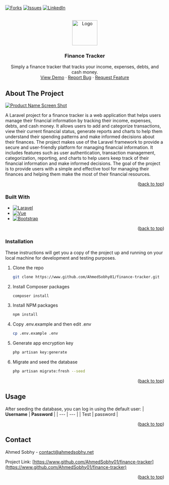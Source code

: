 <a name="readme-top"></a>

[![Forks][forks-shield]][forks-url]
[![Issues][issues-shield]][issues-url]
[![LinkedIn][linkedin-shield]][linkedin-url]

<!-- PROJECT LOGO -->
<br />
<div align="center">
  <a href="https://www.github.com/AhmedSobhy01/finance-tracker">
    <img src="https://icon-library.com/images/money-png-icon/money-png-icon-5.jpg" alt="Logo" width="80" height="80">
  </a>

<h3 align="center">Finance Tracker</h3>

  <p align="center">
    Simply a finance tracker that tracks your income, expenses, debts, and cash money.
    <br />
    <a href="https://finance-tracker.ahmedsobhy.net">View Demo</a>
    ·
    <a href="https://www.github.com/AhmedSobhy01/finance-tracker/issues">Report Bug</a>
    ·
    <a href="https://www.github.com/AhmedSobhy01/finance-tracker/issues">Request Feature</a>
  </p>
</div>

<!-- ABOUT THE PROJECT -->

## About The Project

[![Product Name Screen Shot][product-screenshot]](https://finance-tracker.ahmedsobhy.net)

A Laravel project for a finance tracker is a web application that helps users manage their financial information by tracking their income, expenses, debts, and cash money. It allows users to add and categorize transactions, view their current financial status, generate reports and charts to help them understand their spending patterns and make informed decisions about their finances. The project makes use of the Laravel framework to provide a secure and user-friendly platform for managing financial information. It includes features such as user authentication, transaction management, categorization, reporting, and charts to help users keep track of their financial information and make informed decisions. The goal of the project is to provide users with a simple and effective tool for managing their finances and helping them make the most of their financial resources.

<p align="right">(<a href="#readme-top">back to top</a>)</p>

### Built With

-   [![Laravel][laravel.com]][laravel-url]
-   [![Vue][vue.js]][vue-url]
-   [![Bootstrap][bootstrap.com]][bootstrap-url]

<p align="right">(<a href="#readme-top">back to top</a>)</p>

<!-- Installation -->

### Installation

These instructions will get you a copy of the project up and running on your local machine for development and testing purposes.

1. Clone the repo
    ```sh
    git clone https://www.github.com/AhmedSobhy01/finance-tracker.git
    ```
2. Install Composer packages
    ```sh
    composer install
    ```
3. Install NPM packages
    ```sh
    npm install
    ```
4. Copy .env.example and then edit .env
    ```sh
    cp .env.example .env
    ```
5. Generate app encryption key
    ```sh
    php artisan key:generate
    ```
6. Migrate and seed the database
    ```sh
    php artisan migrate:fresh --seed
    ```

<p align="right">(<a href="#readme-top">back to top</a>)</p>

<!-- USAGE EXAMPLES -->

## Usage

After seeding the database, you can log in using the default user:
| **Username** | **Password** |
| --- | --- |
| Test | password |

<p align="right">(<a href="#readme-top">back to top</a>)</p>

<!-- CONTACT -->

## Contact

Ahmed Sobhy - contact@ahmedsobhy.net

Project Link: [https://www.github.com/AhmedSobhy01/finance-tracker](https://www.github.com/AhmedSobhy01/finance-tracker)

<p align="right">(<a href="#readme-top">back to top</a>)</p>

<!-- MARKDOWN LINKS & IMAGES -->

[forks-shield]: https://img.shields.io/github/forks/AhmedSobhy01/finance-tracker.svg?style=for-the-badge
[forks-url]: https://github.com/AhmedSobhy01/finance-tracker/network/members
[stars-shield]: https://img.shields.io/github/stars/AhmedSobhy01/finance-tracker.svg?style=for-the-badge
[stars-url]: https://www.github.com/AhmedSobhy01/finance-tracker/stargazers
[issues-shield]: https://img.shields.io/github/issues/AhmedSobhy01/finance-tracker.svg?style=for-the-badge
[issues-url]: https://www.github.com/AhmedSobhy01/finance-tracker/issues
[linkedin-shield]: https://img.shields.io/badge/-LinkedIn-black.svg?style=for-the-badge&logo=linkedin&colorB=555
[linkedin-url]: https://www.linkedin.com/in/ahmed-sobhy-dev
[product-screenshot]: https://ahmedsobhy.net/storage/ca72cb478218073ac9b447908534f5c5/home-phone.jpg
[vue.js]: https://img.shields.io/badge/Vue.js-35495E?style=for-the-badge&logo=vuedotjs&logoColor=4FC08D
[vue-url]: https://vuejs.org/
[laravel.com]: https://img.shields.io/badge/Laravel-FF2D20?style=for-the-badge&logo=laravel&logoColor=white
[laravel-url]: https://laravel.com
[bootstrap.com]: https://img.shields.io/badge/Bootstrap-563D7C?style=for-the-badge&logo=bootstrap&logoColor=white
[bootstrap-url]: https://getbootstrap.com
